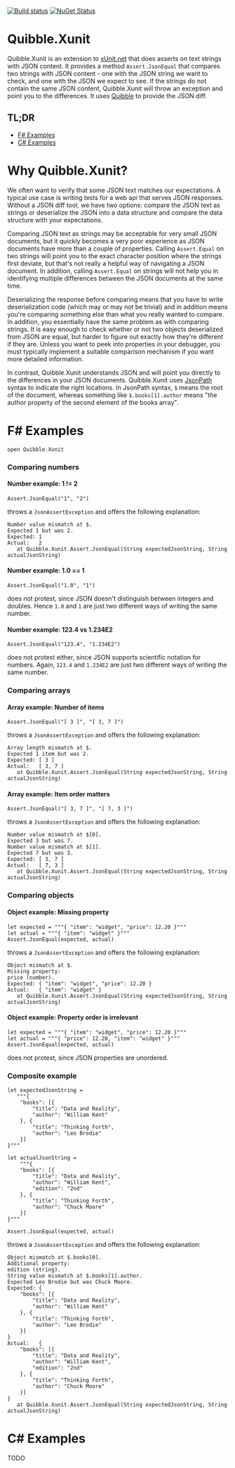 [![Build status](https://ci.appveyor.com/api/projects/status/0v6946lhh480cgbk?svg=true)](https://ci.appveyor.com/project/NRKOpensource/quibble-xunit)
[![NuGet Status](https://img.shields.io/nuget/v/Quibble.Xunit.svg?style=flat)](https://www.nuget.org/packages/Quibble.Xunit/)

# Quibble.Xunit

Quibble.Xunit is an extension to [xUnit.net](https://xunit.net/) that does asserts on text strings with JSON content. It provides a method `Assert.JsonEqual` that compares two strings with JSON content - one with the JSON string we want to check, and one with the JSON we expect to see. If the strings do not contain the same JSON content, Quibble.Xunit will throw an exception and point you to the differences. It uses [Quibble](https://github.com/nrkno/Quibble) to provide the JSON diff.

## TL;DR 

* [F# Examples](#f-examples)
* [C# Examples](#c-examples)

# Why Quibble.Xunit?

We often want to verify that some JSON text matches our expectations. A typical use case is writing tests for a web api that serves JSON responses. Without a JSON diff tool, we have two options: compare the JSON text as strings or deserialize the JSON into a data structure and compare the data structure with your expectations. 

Comparing JSON text as strings may be acceptable for very small JSON documents, but it quickly becomes a very poor experience as JSON documents have more than a couple of properties. Calling `Assert.Equal` on two strings will point you to the exact character position where the strings first deviate, but that's not really a helpful way of navigating a JSON document. In addition, calling `Assert.Equal` on strings will not help you in identifying multiple differences between the JSON documents at the same time.

Deserializing the response before comparing means that you have to write deserialization code (which may or may not be trivial) and in addition means you're comparing something else than what you really wanted to compare. In addition, you essentially have the same problem as with comparing strings. It is easy enough to check whether or not two objects deserialized from JSON are equal, but harder to figure out exactly how they're different if they are. Unless you want to peek into properties in your debugger, you must typically implement a suitable comparison mechanism if you want more detailed information. 

In contrast, Quibble.Xunit understands JSON and will point you directly to the differences in your JSON documents. Quibble.Xunit uses [JsonPath](https://goessner.net/articles/JsonPath/) syntax to indicate the right locations. In JsonPath syntax, `$` means the root of the document, whereas something like `$.books[1].author` means "the author property of the second element of the books array".

# F# Examples

```
open Quibble.Xunit
```

### Comparing numbers

#### Number example: 1 != 2

```
Assert.JsonEqual("1", "2")
```

throws a `JsonAssertException` and offers the following explanation:

```
Number value mismatch at $.
Expected 1 but was 2.
Expected: 1
Actual:   2
   at Quibble.Xunit.Assert.JsonEqual(String expectedJsonString, String actualJsonString)
```

#### Number example: 1.0 == 1

```
Assert.JsonEqual("1.0", "1")
```

does not protest, since JSON doesn't distinguish between integers and doubles. Hence `1.0` and `1` are just two different ways of writing the same number.

#### Number example: 123.4 vs 1.234E2

```
Assert.JsonEqual("123.4", "1.234E2")
```

does not protest either, since JSON supports scientific notation for numbers. Again, `123.4` and `1.234E2` are just two different ways of writing the same number.


### Comparing arrays

#### Array example: Number of items

```
Assert.JsonEqual("[ 3 ]", "[ 3, 7 ]")
```

throws a `JsonAssertException` and offers the following explanation:

```
Array length mismatch at $.
Expected 1 item but was 2.
Expected: [ 3 ]
Actual:   [ 3, 7 ]
   at Quibble.Xunit.Assert.JsonEqual(String expectedJsonString, String actualJsonString)
```

#### Array example: Item order matters

```
Assert.JsonEqual("[ 3, 7 ]", "[ 7, 3 ]")
```

throws a `JsonAssertException` and offers the following explanation:

```
Number value mismatch at $[0].
Expected 3 but was 7.
Number value mismatch at $[1].
Expected 7 but was 3.
Expected: [ 3, 7 ]
Actual:   [ 7, 3 ]
   at Quibble.Xunit.Assert.JsonEqual(String expectedJsonString, String actualJsonString)
```

### Comparing objects

#### Object example: Missing property

```
let expected = """{ "item": "widget", "price": 12.20 }"""
let actual = """{ "item": "widget" }"""
Assert.JsonEqual(expected, actual)
```

throws a `JsonAssertException` and offers the following explanation:

```
Object mismatch at $.
Missing property:
price (number).
Expected: { "item": "widget", "price": 12.20 }
Actual:   { "item": "widget" }
   at Quibble.Xunit.Assert.JsonEqual(String expectedJsonString, String actualJsonString)
```

#### Object example: Property order is irrelevant

```
let expected = """{ "item": "widget", "price": 12.20 }"""
let actual = """{ "price": 12.20, "item": "widget" }"""
Assert.JsonEqual(expected, actual)
```

does not protest, since JSON properties are unordered.


### Composite example

```
let expectedJsonString =
   """{
    "books": [{
        "title": "Data and Reality",
        "author": "William Kent"
    }, {
        "title": "Thinking Forth",
        "author": "Leo Brodie"
    }]
}"""

let actualJsonString =
    """{
    "books": [{
        "title": "Data and Reality",
        "author": "William Kent",
        "edition": "2nd"
    }, {
        "title": "Thinking Forth",
        "author": "Chuck Moore"
    }]
}"""

Assert.JsonEqual(expected, actual)
```

throws a `JsonAssertException` and offers the following explanation:

```
Object mismatch at $.books[0].
Additional property:
edition (string).
String value mismatch at $.books[1].author.
Expected Leo Brodie but was Chuck Moore.
Expected: {
    "books": [{
        "title": "Data and Reality",
        "author": "William Kent"
    }, {
        "title": "Thinking Forth",
        "author": "Leo Brodie"
    }]
}
Actual:   {
    "books": [{
        "title": "Data and Reality",
        "author": "William Kent",
        "edition": "2nd"
    }, {
        "title": "Thinking Forth",
        "author": "Chuck Moore"
    }]
}
   at Quibble.Xunit.Assert.JsonEqual(String expectedJsonString, String actualJsonString)
```

# C# Examples

TODO
